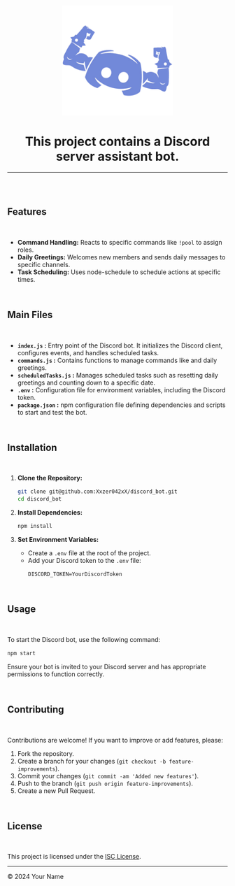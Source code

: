 <p align="center">
  <img src="images/discord.png" alt="discord_bot" style="width: 50%; height: auto;">
</p>

<h1 align="center">This project contains a Discord server assistant bot.</h1>
<hr>
<br><br>

## Features

<br>

- **Command Handling:** Reacts to specific commands like `!pool` to assign roles.
- **Daily Greetings:** Welcomes new members and sends daily messages to specific channels.
- **Task Scheduling:** Uses node-schedule to schedule actions at specific times.
  
<br>

## Main Files

<br>

- **`index.js` :** Entry point of the Discord bot. It initializes the Discord client, configures events, and handles scheduled tasks.
- **`commands.js` :** Contains functions to manage commands like and daily greetings.
- **`scheduledTasks.js` :** Manages scheduled tasks such as resetting daily greetings and counting down to a specific date.
- **`.env` :** Configuration file for environment variables, including the Discord token.
- **`package.json` :** npm configuration file defining dependencies and scripts to start and test the bot.

<br>
  
## Installation

<br>

1. **Clone the Repository:**
   ```bash
   git clone git@github.com:Xxzer042xX/discord_bot.git
   cd discord_bot
   ```

2. **Install Dependencies:**
   ```bash
   npm install
   ```

3. **Set Environment Variables:**
   - Create a `.env` file at the root of the project.
   - Add your Discord token to the `.env` file:
     ```
     DISCORD_TOKEN=YourDiscordToken
     ```
<br>

## Usage

<br>

To start the Discord bot, use the following command:
```bash
npm start
```

Ensure your bot is invited to your Discord server and has appropriate permissions to function correctly.

<br>

## Contributing

<br>

Contributions are welcome! If you want to improve or add features, please:

1. Fork the repository.
2. Create a branch for your changes (`git checkout -b feature-improvements`).
3. Commit your changes (`git commit -am 'Added new features'`).
4. Push to the branch (`git push origin feature-improvements`).
5. Create a new Pull Request.

<br>

## License

<br>

This project is licensed under the [ISC License](https://opensource.org/licenses/ISC).

---

© 2024 Your Name
